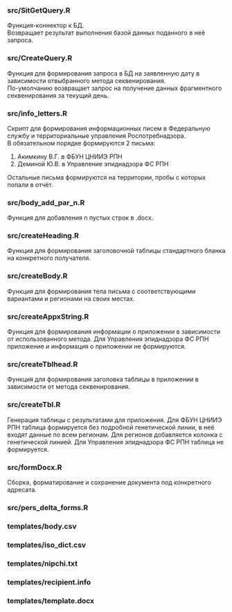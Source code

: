 ### src/SitGetQuery.R
Функция-коннектор к БД.\
Возвращает результат выполнения базой данных поданного в неё запроса.

### src/CreateQuery.R
Функция для формирования запроса в БД на заявленную дату в зависимости отвыбранного метода секвенирования.\
По-умолчанию возвращает запрос на получение данных фрагментного секвенирования за текущий день.

### src/info_letters.R
Скрипт для формирования информационных писем в Федеральную службу и территориальные управления Роспотребнадзора.\
В обязательном порядке формируются 2 письма:
1. Акимкину В.Г. в ФБУН ЦНИИЭ РПН
2. Деминой Ю.В. в Управление эпиднадзора ФС РПН

Остальные письма формируются на территории, пробы с которых попали в отчёт.

### src/body_add_par_n.R
Функция для добавления n пустых строк в .docx.

### src/createHeading.R
Функция для формирования заголовочной таблицы стандартного бланка на конкретного получателя.

### src/createBody.R
Функция для формирования тела письма с соответствующими вариантами и регионами на своих местах.

### src/createAppxString.R
Функция для формирования информации о приложении в зависимости от использованного метода.
Для Управления эпиднадзора ФС РПН приложение и информация о приложении не формируются.

### src/createTblhead.R
Функция для формирования заголовка таблицы в приложении в зависимости от метода секвенирования.

### src/createTbl.R
Генерация таблицы с результатами для приложения.
Для ФБУН ЦНИИЭ РПН таблица формируется без подробной генетической линии, в неё входят данные по всем регионам.
Для регионов добавляется колонка с генетической линией.
Для Управления эпиднадзора ФС РПН таблица не формируется.

### src/formDocx.R
Сборка, форматирование и сохранение документа под конкретного адресата.

### src/pers_delta_forms.R

### templates/body.csv
### templates/iso_dict.csv
### templates/nipchi.txt
### templates/recipient.info
### templates/template.docx